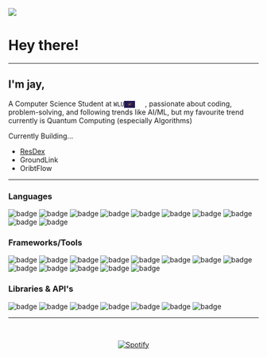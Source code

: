 ![](https://komarev.com/ghpvc/?username=jayptz&color=gray)

# Hey there!
___
## I'm jay, 

A Computer Science Student at `WLU`<img src="laurier.jpg" width="22" style="vertical-align: middle; margin-right: 20px;" />, passionate about coding, problem-solving, and following trends like AI/ML, but my favourite trend currently is Quantum Computing (especially Algorithms)

Currently Building...
- [ResDex](https://www.resdex.ca/) 
- GroundLink
- OribtFlow
___

### Languages
![badge](https://img.shields.io/badge/Java-20232a?style=for-the-badge&logo=openjdk&logoColor=white)
![badge](https://img.shields.io/badge/C++-20232a?style=for-the-badge&logo=cplusplus&logoColor=white)
![badge](https://img.shields.io/badge/Python-20232a?style=for-the-badge&logo=python&logoColor=white)
![badge](https://img.shields.io/badge/TypeScript-20232a?style=for-the-badge&logo=typescript&logoColor=white)
![badge](https://img.shields.io/badge/JavaScript-20232a?style=for-the-badge&logo=javascript&logoColor=white)
![badge](https://img.shields.io/badge/C-20232a?style=for-the-badge&logo=c&logoColor=white)
![badge](https://img.shields.io/badge/HTML5-20232a?style=for-the-badge&logo=html5&logoColor=white)
![badge](https://img.shields.io/badge/CSS3-20232a?style=for-the-badge&logo=css3&logoColor=white)
![badge](https://img.shields.io/badge/SQL-20232a?style=for-the-badge&logo=postgresql&logoColor=white)
![badge](https://img.shields.io/badge/Bash-20232a?style=for-the-badge&logo=gnubash&logoColor=white)


### Frameworks/Tools
![badge](https://img.shields.io/badge/React.js-20232a?style=for-the-badge&logo=react&logoColor=white)
![badge](https://img.shields.io/badge/Node.js-20232a?style=for-the-badge&logo=nodedotjs&logoColor=white)
![badge](https://img.shields.io/badge/Express.js-20232a?style=for-the-badge&logo=express&logoColor=white)
![badge](https://img.shields.io/badge/AWS-20232a?style=for-the-badge&logo=amazonaws&logoColor=white)
![badge](https://img.shields.io/badge/Git-20232a?style=for-the-badge&logo=git&logoColor=white)
![badge](https://img.shields.io/badge/Swift-20232a?style=for-the-badge&logo=swift&logoColor=white)
![badge](https://img.shields.io/badge/Firebase-20232a?style=for-the-badge&logo=firebase&logoColor=white)
![badge](https://img.shields.io/badge/Supabase-20232a?style=for-the-badge&logo=supabase&logoColor=white)
![badge](https://img.shields.io/badge/Vercel-20232a?style=for-the-badge&logo=vercel&logoColor=white)
![badge](https://img.shields.io/badge/Docker-20232a?style=for-the-badge&logo=docker&logoColor=white)
![badge](https://img.shields.io/badge/Linux-20232a?style=for-the-badge&logo=linux&logoColor=white)
![badge](https://img.shields.io/badge/VS_Code-20232a?style=for-the-badge&logo=visualstudiocode&logoColor=white)
![badge](https://img.shields.io/badge/Jupyter-20232a?style=for-the-badge&logo=jupyter&logoColor=white)



### Libraries & API's
![badge](https://img.shields.io/badge/Twilio-20232a?style=for-the-badge&logo=twilio&logoColor=white)
![badge](https://img.shields.io/badge/OpenAI_API-20232a?style=for-the-badge&logo=openai&logoColor=white)
![badge](https://img.shields.io/badge/NEAR_API-20232a?style=for-the-badge&logo=near&logoColor=white)
![badge](https://img.shields.io/badge/Google_Cloud_Functions-20232a?style=for-the-badge&logo=googlecloud&logoColor=white)
![badge](https://img.shields.io/badge/Firestore-20232a?style=for-the-badge&logo=googlecloud&logoColor=white)
![badge](https://img.shields.io/badge/SwiftUI-20232a?style=for-the-badge&logo=swift&logoColor=white)
![badge](https://img.shields.io/badge/Pandas-20232a?style=for-the-badge&logo=pandas&logoColor=white)

___

&nbsp;<div align="center">
 [![Spotify](https://spotify-playing-cz99.vercel.app/api/spotify)](https://open.spotify.com/user/pateljy06)

</div>

